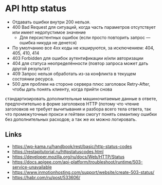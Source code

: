 # API http status

* Отдавать ошибки внутри 200 нельзя.
* 400 Bad Request для ситуаций, когда часть параметров отсутствует или имеет недопустимое значение
  * Для персистентных ошибок (если просто повторить запрос — ошибка никуда не денется)
* По умолчанию все 4xx коды не кэшируются, за исключением: 404, 405, 410, 414
* 403 Forbidden для ошибок аутентификации и/или авторизации
* 404 для статуса неопределённости (повтор запроса может дать другой результат)
* 409 Запрос нельзя обработать из-за конфликта в текущем состоянии ресурса. 
* 500 для проблем на стороне сервера плюс заголовок Retry-After, чтобы дать понять клиенту, когда прийти снова

стандартизировать дополнительные машиночитаемые данные в ответе, предпочтительно в форме заголовков HTTP (потому что чтение заголовков не требует вычитывания и разбора всего тела ответа, так что промежуточные прокси и гейтвеи смогут понять семантику ошибки без дополнительных расходов; а так же их можно логировать.

## Links

* https://wp-kama.ru/handbook/rest/basic/http-status-codes
* https://restapitutorial.ru/httpstatuscodes.html
* https://developer.mozilla.org/ru/docs/Web/HTTP/Status
* https://docs.apigee.com/api-platform/troubleshoot/runtime/503-service-unavailable
* https://www.inmotionhosting.com/support/website/create-503-status/
* https://habr.com/ru/post/533606/
